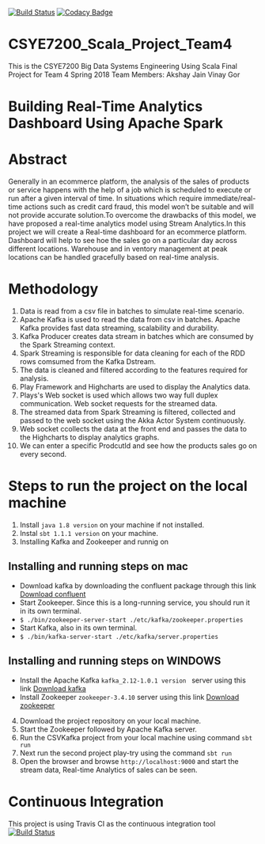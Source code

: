[![Build Status](https://travis-ci.org/akshaysjk/CSYE7200_Scala_Project_Team4.svg?branch=master)](https://travis-ci.org/akshaysjk/CSYE7200_Scala_Project_Team4)  [![Codacy Badge](https://api.codacy.com/project/badge/Grade/9f6ffa2abde74ab38a5c4ed58e3fc205)](https://www.codacy.com/app/akshaysjk/CSYE7200_Scala_Project_Team4?utm_source=github.com&amp;utm_medium=referral&amp;utm_content=akshaysjk/CSYE7200_Scala_Project_Team4&amp;utm_campaign=Badge_Grade)

# CSYE7200_Scala_Project_Team4
This is the CSYE7200 Big Data Systems Engineering Using Scala Final Project for Team 4 Spring 2018
Team Members:
Akshay Jain
Vinay Gor

# Building Real-Time Analytics Dashboard Using Apache Spark

# Abstract
Generally in an ecommerce platform, the analysis of the sales of products or service happens with the help of a job which is scheduled to execute or run after a given interval of time. In situations which require immediate/real-time actions such as credit card fraud, this model won’t be suitable and will not provide accurate solution.To overcome the drawbacks of this model, we have proposed a real-time analytics model using Stream Analytics.In this project we will create a Real-time dashboard for an ecommerce platform. Dashboard will help to see hoe the sales go on a particular day across different locations. Warehouse and in ventory management at peak locations can be handled gracefully based on real-time analysis.

# Methodology
1. Data is read from a csv file in batches to simulate real-time scenario.
2. Apache Kafka is used to read the data from csv in batches. Apache Kafka provides fast data streaming, scalability and durability.
3. Kafka Producer creates data stream in batches which are consumed by the Spark Streaming context.
4. Spark Streaming is responsible for data cleaning for each of the RDD rows comsumed from the Kafka Dstream.
5. The data is cleaned and filtered according to the features required for analysis.
6. Play Framework and Highcharts are used to display the Analytics data.
7. Plays's Web socket is used which allows two way full duplex communication. Web socket requests for the streamed data.
8. The streamed data from Spark Streaming is filtered, collected and passed to the web socket using the Akka Actor System continuously.
9. Web socket ccollects the data at the front end and passes the data to the Highcharts to display analytics graphs.
10. We can enter a specific ProdcutId and see how the products sales go on every second. 

# Steps to run the project on the local machine
1. Install ```java 1.8 version``` on your machine if not installed.
2. Instal ```sbt 1.1.1 version``` on your machine.
3. Installing Kafka and Zookeeper and runnig on 
## Installing and running steps on mac
   -  Download kafka by downloading the confluent package through this link [Download confluent](https://www.confluent.io/download/) 
   -  Start Zookeeper. Since this is a long-running service, you should run it in its own terminal.
   -  ``` $ ./bin/zookeeper-server-start ./etc/kafka/zookeeper.properties ```
   -  Start Kafka, also in its own terminal.
   -  ``` $ ./bin/kafka-server-start ./etc/kafka/server.properties ```

## Installing and running steps on WINDOWS
   - Install the Apache Kafka ```kafka_2.12-1.0.1 version ``` server using this link [Download kafka](https://medium.com/@shaaslam/installing-apache-kafka-on-windows-495f6f2fd3c8)  
   - Install Zookeeper ``` zookeeper-3.4.10 ``` server using this link [Download zookeeper](https://medium.com/@shaaslam/installing-apache-zookeeper-on-windows-45eda303e835) 
4. Download the project repository on your local machine.
5. Start the Zookeeper followed by Apache Kafka server.
5. Run the CSVKafka project from your local machine using command ```sbt run```
6. Next run the second project play-try using the command ```sbt run```
7. Open the browser and browse ```http://localhost:9000``` and start the stream data, Real-time Analytics of sales can be seen.

# Continuous Integration
This project is using Travis CI as the continuous integration tool
[![Build Status](https://travis-ci.org/akshaysjk/CSYE7200_Scala_Project_Team4.svg?branch=master)](https://travis-ci.org/akshaysjk/CSYE7200_Scala_Project_Team4)
 

